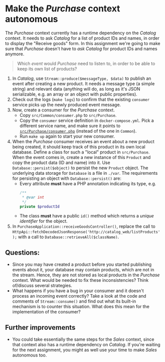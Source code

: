 # Make the *Purchase* context autonomous

The *Purchase* context currently has a runtime dependency on the *Catalog* context. It needs to ask *Catalog* for a list of product IDs and names, in order to display the "Receive goods" form. In this assignment we're going to make sure that *Purchase* doesn't have to *ask Catalog* for product IDs and names anymore.

> Which *event* would *Purchase* need to listen to, in order to be able to keep its own list of products?

1. In *Catalog*, use `Stream::produce($messageType, $data)` to publish an event after creating a new product. It needs a message type (a simple string) and relevant data (anything will do, as long as it's JSON serializable, e.g. an array or an object with public properties).
2. Check out the logs (`make logs`) to confirm that the existing `consumer` service picks up the newly produced event message.
3. Now, create a consumer for the *Purchase* context.
    - Copy `src/Common/consumer.php` to `src/Purchase`.
    - Copy the `consumer` service definition in `docker-compose.yml`. Pick a different service name, and make sure it points to [`src/Purchase/consumer.php`](../src/Purchase/consumer.php) (instead of the one in `Common`).
    - Run `make up` again to start your new consumer.
4. When the *Purchase* consumer receives an event about a new product being created, it should keep track of this product in its own local database. Define a class for such a "local" product in `src/Purchase`. When the event comes in, create a new instance of this `Product` and copy the product data (ID and name) into it. Use `Database::persist($object)` to persist the new `Product` object. The underlying data storage for `Database` is a file in `./var`. The requirements for persisting an object with `Database::persist()` are:
    - Every attribute **must** have a PHP annotation indicating its type, e.g.
        ```php
        /**
         * @var int
         */
        private $productId
        ```
    - The class **must** have a public `id()` method which returns a *unique identifier* for the object. 
5. In `PurchaseApplication::receiveGoodsController()`, replace the call to `HttpApi::fetchDecodedJsonResponse('http://catalog_web/listProducts');` with a call to `Database::retrieveAll($className)`.

## Questions:

- Since you may have created a product before you started publishing events about it, your database may contain products, which are not in the stream. Hence, they are not stored as local products in the *Purchase* context. What would be needed to fix these inconsistencies? Think of/discuss several strategies.
- What happens if you have a bug in your consumer and it doesn't process an incoming event correctly? Take a look at the code and comments of `Stream::consume()` and find out what its built-in mechanism is to counter this situation. What does this mean for the implementation of the consumer?

## Further improvements

- You could take essentially the same steps for the *Sales* context, since that context also has a runtime dependency on *Catalog*. If you're waiting for the next assignment, you might as well use your time to make *Sales* autonomous too.
